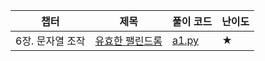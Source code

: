 | 챕터 | 제목 | 풀이 코드 | 난이도 |
| --- | --- | ---| --- |
| 6장. 문자열 조작| [유효한 팰린드롬](https://leetcode.com/problems/valid-palindrome/) | [a1.py](https://github.com/palza4dev/TIL-Algorithm/tree/main/algorithm-interview/a1.py) | ★ 
